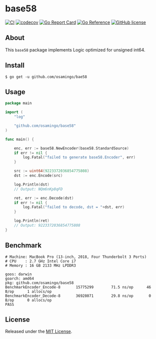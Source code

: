 # base58

[![CI](https://github.com/osamingo/base58/workflows/CI/badge.svg)](https://github.com/osamingo/base58/actions?query=workflow%3ACI)
[![codecov](https://codecov.io/gh/osamingo/Base58/branch/main/graph/badge.svg?token=gUDT8ydUMm)](https://codecov.io/gh/osamingo/Base58)
[![Go Report Card](https://goreportcard.com/badge/github.com/osamingo/base58)](https://goreportcard.com/report/github.com/osamingo/base58)
[![Go Reference](https://pkg.go.dev/badge/github.com/osamingo/base58.svg)](https://pkg.go.dev/github.com/osamingo/base58)
[![GitHub license](https://img.shields.io/badge/license-MIT-blue.svg)](https://github.com/osamingo/base58/blob/main/LICENSE)

## About

This `base58` package implements Logic optimized for unsigned int64.

## Install

```shell
$ go get -u github.com/osamingo/bae58
```

## Usage

```go
package main

import (
	"log"

	"github.com/osamingo/base58"
)

func main() {

	enc, err := base58.NewEncoder(base58.StandardSource)
	if err != nil {
		log.Fatal("failed to generate base58.Encoder", err)
	}

	src := uint64(9223372036854775808)
	dst := enc.Encode(src)

	log.Println(dst)
	// Output: NQm6nKp8qFD

	ret, err := enc.Decode(dst)
	if err != nil {
		log.Fatal("failed to decode, dst = "+dst, err)
	}

	log.Println(ret)
	// Output: 9223372036854775808
}
```

## Benchmark

```
# Machine: MacBook Pro (13-inch, 2018, Four Thunderbolt 3 Ports)
# CPU    : 2.7 GHz Intel Core i7
# Memory : 16 GB 2133 MHz LPDDR3

goos: darwin
goarch: amd64
pkg: github.com/osamingo/base58
BenchmarkEncoder_Encode-8   	15775299        71.5 ns/op      46 B/op      1 allocs/op
BenchmarkEncoder_Decode-8   	36928071        29.8 ns/op       0 B/op      0 allocs/op
PASS
```

## License

Released under the [MIT License](https://github.com/osamingo/base58/blob/main/LICENSE).
